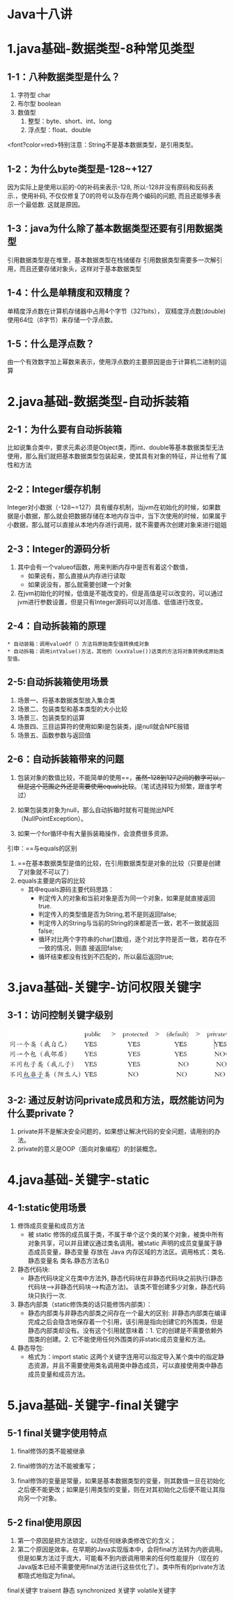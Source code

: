 <!--
 * @Author: 孙浩然
 * @Date: 2020-07-01 10:38:12
 * @LastEditors: 孙浩然
 * @LastEditTime: 2020-07-02 14:30:45
 * @FilePath: \Java-Point\docs\9.interview\1.面经\1-java基础.md
 * @博客地址: 个人博客，如果各位客官觉得不错，请点个赞，谢谢。[地址](https://codefool0307.github.io/JavaScholar/#/)
--> 
# Java十八讲

# 1.java基础-数据类型-8种常见类型
##  1-1：八种数据类型是什么？

1. 字符型   char
2. 布尔型  boolean
3. 数值型
   1. 整型：byte、short、int、long
   2. 浮点型：float、double

<font?color=red>特别注意</font>：String不是基本数据类型，是引用类型。
                                                          
##  1-2：为什么byte类型是-128~+127

因为实际上是使用以前的-0的补码来表示-128, 所以-128并没有原码和反码表示.，使用补码, 不仅仅修复了0的符号以及存在两个编码的问题, 而且还能够多表示一个最低数. 这就是原因。

##  1-3：java为什么除了基本数据类型还要有引用数据类型

引用数据类型是在堆里，基本数据类型在栈储缓存
引用数据类型需要多一次解引用，而且还要存储对象头，这样对于基本数据类型

##  1-4：什么是单精度和双精度？
单精度浮点数在计算机存储器中占用4个字节（32?bits），
双精度浮点数(double)使用64位（8字节）来存储一个浮点数。

##  1-5：什么是浮点数？
由一个有效数字加上幂数来表示，使用浮点数的主要原因是由于计算机二进制的运算


# 2.java基础-数据类型-自动拆装箱
## 2-1：为什么要有自动拆装箱

比如说集合类中，要求元素必须是Object类，而int、double等基本数据类型无法使用，那么我们就把基本数据类型包装起来，使其具有对象的特征，并让他有了属性和方法

## 2-2：Integer缓存机制

Integer对小数据（-128~=127）具有缓存机制，当jvm在初始化的时候，如果数据是小数据，那么就会把数据存储在本地内存当中，当下次使用的时候，如果属于小数据，那么就可以直接从本地内存进行调用，就不需要再次创建对象来进行姐姐

## 2-3：Integer的源码分析

1. 其中会有一个valueof函数，用来判断内存中是否有着这个数值，
   * 如果说有，那么直接从内存进行读取
   * 如果说没有，那么就需要创建一个对象
2. 在jvm初始化的时候，低值是不能改变的，但是高值是可以改变的，可以通过jvm进行参数设置，但是只有Integer源码可以对高值、低值进行改变。

## 2-4：自动拆装箱的原理

    * 自动装箱：调用valueOf（）方法将原始类型值转换成对象
    * 自动拆箱：调用intValue()方法，其他的（xxxValue())这类的方法将对象转换成原始类型值。

## 2-5:自动拆装箱使用场景

1. 场景一、将基本数据类型放入集合类
2. 场景二、包装类型和基本类型的大小比较
3. 场景三、包装类型的运算
4. 场景四、三目运算符的使用如果i是包装类，j是null就会NPE报错
5. 场景五、函数参数与返回值

## 2-6：自动拆装箱带来的问题

1. 包装对象的数值比较，不能简单的使用==，~~虽然-128到127之间的数字可以，但是这个范围之外还是需要使用equals比较~~。（笔试选择较为频繁，跟谁学考过）

2. 如果包装类对象为null，那么自动拆箱时就有可能抛出NPE（NullPointException）。

3. 如果一个for循环中有大量拆装箱操作，会浪费很多资源。

引申：==与equals的区别

1. ==在基本数据类型是值的比较，在引用数据类型是对象的比较（只要是创建了对象就不可以了）
2. equals主要是内容的比较
   * 其中equals源码主要代码思路：
      * 判定传入的对象和当前对象是否为同一个对象，如果是就直接返回true.
      * 判定传入的类型值是否为String,若不是则返回false;
      * 判定传入的String与当前的String的床都是否一致，若不一致就返回false;
      * 循环对比两个字符串的char[]数组，逐个对比字符是否一致，若存在不一致的情况，则直      接返回false;
      * 循环结束都没有找到不匹配的，所以最后返回true; 

# 3.java基础-关键字-访问权限关键字
## 3-1：访问控制关键字级别

![avatar](./../../1.basics/1.java-basic/assets/3-2.jpg)

## 3-2: 通过反射访问private成员和方法，既然能访问为什么要private？

1. private并不是解决安全问题的，如果想让解决代码的安全问题，请用别的办法。
2. private的意义是OOP（面向对象编程）的封装概念。

# 4.java基础-关键字-static

## 4-1:static使用场景

1. 修饰成员变量和成员方法 
     * 被 static 修饰的成员属于类，不属于单个这个类的某个对象，被类中所有对象共享，可以并且建议通过类名调用。被static 声明的成员变量属于静态成员变量，静态变量 存放在 Java 内存区域的方法区。调用格式：类名.静态变量名 类名.静态方法名()
2. 静态代码块: 
   * 静态代码块定义在类中方法外, 静态代码块在非静态代码块之前执行(静态代码块—>非静态代码块—>构造方法)。 该类不管创建多少对象，静态代码块只执行一次.
3. 静态内部类（static修饰类的话只能修饰内部类）： 
   * 静态内部类与非静态内部类之间存在一个最大的区别: 非静态内部类在编译完成之后会隐含地保存着一个引用，该引用是指向创建它的外围类，但是静态内部类却没有。没有这个引用就意味着：1. 它的创建是不需要依赖外围类的创建。2. 它不能使用任何外围类的非static成员变量和方法。
4. 静态导包: 
   * 格式为：import static 这两个关键字连用可以指定导入某个类中的指定静态资源，并且不需要使用类名调用类中静态成员，可以直接使用类中静态成员变量和成员方法。

# 5.java基础-关键字-final关键字

## 5-1 final关键字使用特点

1. final修饰的类不能被继承

2. final修饰的方法不能被重写；

3. final修饰的变量是常量，如果是基本数据类型的变量，则其数值一旦在初始化之后便不能更改；如果是引用类型的变量，则在对其初始化之后便不能让其指向另一个对象。

## 5-2 final使用原因

1. 第一个原因是把方法锁定，以防任何继承类修改它的含义；
2. 第二个原因是效率。在早期的Java实现版本中，会将final方法转为内嵌调用。但是如果方法过于庞大，可能看不到内嵌调用带来的任何性能提升（现在的Java版本已经不需要使用final方法进行这些优化了）。类中所有的private方法都隐式地指定为final。



final关键字
traisent
静态
synchronized 关键字
volatile关键字
